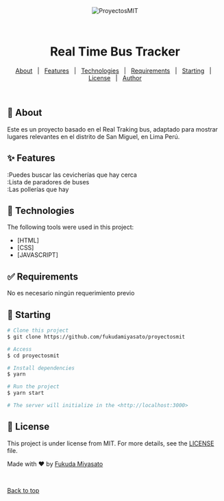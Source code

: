 <div align="center" id="top"> 
  <img src="./.github/app.gif" alt="ProyectosMIT" />

  &#xa0;

  <!-- <a href="https://proyectosmit.netlify.app">Demo</a> -->
</div>

<h1 align="center">Real Time Bus Tracker</h1>

<p align="center">
  <!-- <img alt="Github top language" src="https://img.shields.io/github/languages/top/fukudamiyasato/proyectosmit?color=56BEB8"> -->

  <!-- <img alt="Github language count" src="https://img.shields.io/github/languages/count/fukudamiyasato/proyectosmit?color=56BEB8"> -->

  <!-- <img alt="Repository size" src="https://img.shields.io/github/repo-size/fukudamiyasato/proyectosmit?color=56BEB8"> -->

  <!-- <img alt="License" src="https://img.shields.io/github/license/fukudamiyasato/proyectosmit?color=56BEB8"> -->

</p>

<!-- Status -->

<!-- <h4 align="center"> 
	🚀 Traqueo de ubicaciones para los diferentes servicios que tiene un distrito.
</h4> 

<hr> -->

<p align="center">
  <a href="#dart-about">About</a> &#xa0; | &#xa0; 
  <a href="#sparkles-features">Features</a> &#xa0; | &#xa0;
  <a href="#rocket-technologies">Technologies</a> &#xa0; | &#xa0;
  <a href="#white_check_mark-requirements">Requirements</a> &#xa0; | &#xa0;
  <a href="#checkered_flag-starting">Starting</a> &#xa0; | &#xa0;
  <a href="#memo-license">License</a> &#xa0; | &#xa0;
  <a href="https://github.com/{{YOUR_GITHUB_USERNAME}}" target="_blank">Author</a>
</p>

<br>

## :dart: About ##

Este es un proyecto basado en el Real Traking bus, adaptado para mostrar lugares relevantes en el distrito de San Miguel, en Lima Perú.

## :sparkles: Features ##

:Puedes buscar las cevicherías que hay cerca\
:Lista de paradores de buses\
:Las pollerías que hay

## :rocket: Technologies ##

The following tools were used in this project:

- [HTML]
- [CSS]
- [JAVASCRIPT]

## :white_check_mark: Requirements ##

No es necesario ningún requerimiento previo

## :checkered_flag: Starting ##

```bash
# Clone this project
$ git clone https://github.com/fukudamiyasato/proyectosmit

# Access
$ cd proyectosmit

# Install dependencies
$ yarn

# Run the project
$ yarn start

# The server will initialize in the <http://localhost:3000>
```

## :memo: License ##

This project is under license from MIT. For more details, see the [LICENSE](LICENSE.md) file.


Made with :heart: by <a href="https://github.com/fukudamiyasato" target="_blank">Fukuda Miyasato</a>

&#xa0;

<a href="#top">Back to top</a>
